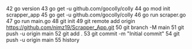  42  go version
   43  go get -u github.com/gocolly/colly
   44  go mod init scrapper_app
   45  go get -u github.com/gocolly/colly
   46  go run scraper.go
   47  go run main.go
   48  git init
   49  git remote add origin https://github.com/nimz19/Scrapper_App.git
   50  git branch -M main
   51  git push -u origin main
   52  git add .
   53  git commit -m "Initial commit"
   54  git push -u origin main
   55  history
